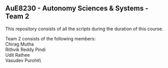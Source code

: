 ## AuE8230 - Autonomy Sciences & Systems - Team 2

This repository consists of all the scripts during the duration of this course.

Team 2 consists of the following members:\
Chirag Mutha\
Rithvik Reddy Pindi\
Udit Rathee\
Vasudev Purohit\
